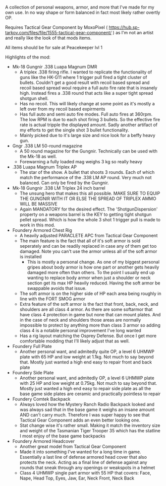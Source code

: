 A collection of personal weapons, armor, and more that I've made for my own use.  In no way shape or form balanced in fact most likely rather overtly OP.

Requires Tactical Gear Component by MoxoPixel ( https://hub.sp-tarkov.com/files/file/1555-tactical-gear-component/ ) as I'm not an artist and really like the look of that mods items.

All items should be for sale at Peacekeeper lvl 1

Highlights of the mod:
- Mk-18 Gungnir .338 Luapa Magnum DMR
  - A triplex .338 firing rifle.  I wanted to replicate the functionality of guns like the HK-G11 where 1 trigger pull fired a tight cluster of bullets.  Couldn't get a good result with recoil based spread and recoil based spread woul require a full auto fire rate that is insanely high.  Instead fires a .338 round that acts like a super tight spread shotgun shell.
  - Has no recoil.  This will likely change at some point as it's mostly a left over from my recoil based expirments
  - Has full auto and semi auto fire modes.  Full auto fires at 360rpm.  The low RPM is due to each shot firing 3 bullets.  So the effective fire rate is actual tripple the displayed amount.  Sadly another artifact of my efforts to get the single shot 3 bullet functionality.
  - Mainly picked due to it's large size and nice look for a beffy heavy gun.
- Gngr .338 LM 50-round magazine
  - A 50 round magazine for the Gungnir.  Technically can be used with the Mk-18 as well.
  - Forewarning a fully loaded mag weighs 3 kg so really heavy
- .338 Luapa Magnum Triplex AP
  - The star of the show.  A bullet that shoots 3 rounds.  Each of which match the performance of the .338 LM AP round.  Very much not balanced.  Can only be fired by the Gungnir.
- Mk-18 Gungnir .338 LM Triplex 24 inch barrel
  - The unsung hero that makes this all possible.  MAKE SURE TO EQUIP THE GUNGNIR WITH IT OR ELSE THE SPREAD OF TRIPLEX AMMO WILL BE MASSIVE
  - Again MANDATORY for the desired effect.  The 'ShotgunDispersion' property on a weapons barrel is the KEY to getting tight shotgun pellet spread.  Which is how the whole 3 shot 1 trigger pull is made to work in this mod.
- Foundery Armored Chest Rig
  - A heavily adjusted PARACLETE APC from Tactical Gear Component
  - The main feature is the fact that all of it's soft armor is sold seperately and can be readily replaced in case any of them get too damaged.  Note you can't use the armor unless all of the soft armor is installed
    - This is mostly a personal change.  As one of my biggest personal gripes about body armor is how one part or another gets heavily damaged more often than others.  To the point I usually end up wanting to replace body armor when just a shoulder or neck section get its max HP heavily reduced.  Having the soft armor be swappable avoids that issue.
  - The soft armor is on the higher side of HP each area being roughly in line with the FORT SMOG armor
  - Extra feature of the soft armor is the fact that front, back, neck, and shoulders are all class 4 armor.  As there are some softarmor that have class 4 protection in game but none that can mount plates.  And in the case of neck and shoulders those areas are normally impossible to protect by anything more than class 3 armor so adding class 4 is a notable personal improvement I've long wanted
  - Has a rig layout matching the Osprey Defense.  But once I get more comfortable modding that I'll likely adjust that as well.
- Foundery Full Plate
  - Another personal want, and admitedly quite OP, a level 6 UHMWP plate with 65 HP and low weight at 1.1kg.  Not much to say beyond that.  Mostly just wanted a high end easy to repair front and back plate
- Foundery Side Plate
  - Another personal want, and admitedly OP, a level 6 UHMWP plate with 25 HP and low weight at 0.75kg.  Not much to say beyond that.  Mostly just wanted a high end easy to repair side plate as all the base game side plates are ceramic and practically pointless to repair
- Foundery Comtek Backpack
  - Always loved how the Mystery Ranch Radio Backpack looked and was always sad that in the base game it weighs an insane amount AND can't carry much.  Therefore I was super happy to see that Tactical Gear Component adds an even better looking one.
  - Stat change wise it's rather small.  Making it match the inventory size and weight of the Tasmanian Tiger Trooper 35 which has the statline I most enjoy of the base game backpacks
- Foundery Armored Headcover
  - Another great model from Tactical Gear Component
  - Made it into something I've wanted for a long time in game.  Essentially a last line of defense armored head cover that also protects the neck.  Acting as a final line of defense against any rounds that sneak through any openings or weakspots in a helmet
  - Class 4 UHMWP single part armor with 55 HP that covers: Face, Nape, Head Top, Eyes, Jaw, Ear, Neck Front, Neck Back
